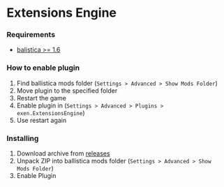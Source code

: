 # Extensions Engine

### Requirements
* [balistica >= 1.6](https://github.com/efroemling/ballistica/releases) 


### How to enable plugin
1. Find ballistica mods folder (`Settings > Advanced > Show Mods Folder`)
1. Move plugin to the specified folder
1. Restart the game
1. Enable plugin in (`Settings > Advanced > Plugins > exen.ExtensionsEngine`)
1. Use restart again


### Installing
1. Download archive from [releases](https://github.com/exen-bombsquad/client/releases) 
1. Unpack ZIP into ballistica mods folder (`Settings > Advanced > Show Mods Folder`)
1. Enable Plugin
